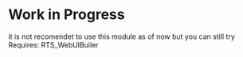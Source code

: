 # Work in Progress
it is not recomendet to use this module as of now but you can still try
Requires: RTS_WebUIBuiler